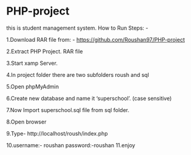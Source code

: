 # PHP-project
this is student management system.
How to Run Steps: -

1.Download RAR file from: - https://github.com/Roushan97/PHP-project

 
2.Extract PHP Project. RAR file

3.Start xamp Server.

4.In project folder there are two subfolders roush and sql

5.Open phpMyAdmin

6.Create new database and name it ‘superschool’. (case sensitive)

7.Now Import superschool.sql file from sql folder.

8.Open browser

9.Type- http://localhost/roush/index.php

10.username:- roushan
   password:-roushan
11.enjoy


